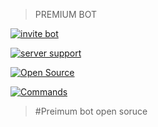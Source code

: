 

>PREMIUM BOT

[![invite bot](https://cdn.discordapp.com/attachments/462283949087916033/521407515741650954/1.jpg)](https://premiumbot.netlify.com)

[![server support](https://cdn.discordapp.com/attachments/462283949087916033/521407531390730240/2.jpg)](https://discord.gg/mkseyYy)

[![Open Source](https://cdn.discordapp.com/attachments/462283949087916033/521407545944965124/3.jpg)](https://github.com/n3k4a2018/Premiumbot)

[![Commands](https://cdn.discordapp.com/attachments/462283949087916033/521407565305872409/4.jpg)](https://hastebin.com/tisinaqubo.coffeescript)

>#Preimum bot open soruce 
